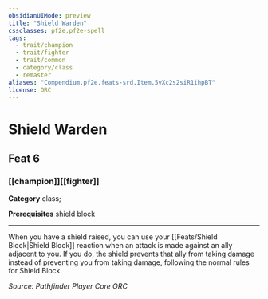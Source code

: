 ```yaml
---
obsidianUIMode: preview
title: "Shield Warden"
cssclasses: pf2e,pf2e-spell
tags:
  - trait/champion
  - trait/fighter
  - trait/common
  - category/class
  - remaster
aliases: "Compendium.pf2e.feats-srd.Item.5vXc2s2siR1ihpBT"
license: ORC
---
```

# Shield Warden
## Feat 6
### [[champion]][[fighter]]

**Category** class; 



**Prerequisites** shield block
* * *
When you have a shield raised, you can use your [[Feats/Shield Block|Shield Block]] reaction when an attack is made against an ally adjacent to you. If you do, the shield prevents that ally from taking damage instead of preventing you from taking damage, following the normal rules for Shield Block.

*Source: Pathfinder Player Core*
*ORC*